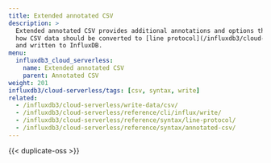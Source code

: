 ```yaml
---
title: Extended annotated CSV
description: >
  Extended annotated CSV provides additional annotations and options that specify
  how CSV data should be converted to [line protocol](/influxdb3/cloud-serverless/reference/syntax/line-protocol/)
  and written to InfluxDB.
menu:
  influxdb3_cloud_serverless:
    name: Extended annotated CSV
    parent: Annotated CSV
weight: 201
influxdb3/cloud-serverless/tags: [csv, syntax, write]
related:
  - /influxdb3/cloud-serverless/write-data/csv/
  - /influxdb3/cloud-serverless/reference/cli/influx/write/
  - /influxdb3/cloud-serverless/reference/syntax/line-protocol/
  - /influxdb3/cloud-serverless/reference/syntax/annotated-csv/
---
```


{{< duplicate-oss >}}
